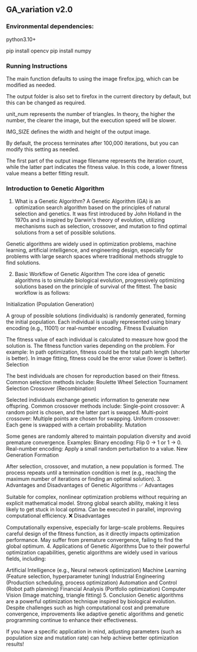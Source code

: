 ## GA_variation v2.0

### Environmental dependencies:
python3.10+

pip install opencv
pip install numpy


### Running Instructions

The main function defaults to using the image firefox.jpg, which can be modified as needed.

The output folder is also set to firefox in the current directory by default, but this can be changed as required.

unit_num represents the number of triangles. In theory, the higher the number, the clearer the image, but the execution speed will be slower.

IMG_SIZE defines the width and height of the output image.

By default, the process terminates after 100,000 iterations, but you can modify this setting as needed.

The first part of the output image filename represents the iteration count, while the latter part indicates the fitness value. In this code, a lower fitness value means a better fitting result.


### Introduction to Genetic Algorithm

1. What is a Genetic Algorithm?
A Genetic Algorithm (GA) is an optimization search algorithm based on the principles of natural selection and genetics. It was first introduced by John Holland in the 1970s and is inspired by Darwin's theory of evolution, utilizing mechanisms such as selection, crossover, and mutation to find optimal solutions from a set of possible solutions.

Genetic algorithms are widely used in optimization problems, machine learning, artificial intelligence, and engineering design, especially for problems with large search spaces where traditional methods struggle to find solutions.

2. Basic Workflow of Genetic Algorithm
The core idea of genetic algorithms is to simulate biological evolution, progressively optimizing solutions based on the principle of survival of the fittest. The basic workflow is as follows:

Initialization (Population Generation)

A group of possible solutions (individuals) is randomly generated, forming the initial population. Each individual is usually represented using binary encoding (e.g., 11001) or real-number encoding.
Fitness Evaluation

The fitness value of each individual is calculated to measure how good the solution is. The fitness function varies depending on the problem. For example:
In path optimization, fitness could be the total path length (shorter is better).
In image fitting, fitness could be the error value (lower is better).
Selection

The best individuals are chosen for reproduction based on their fitness. Common selection methods include:
Roulette Wheel Selection
Tournament Selection
Crossover (Recombination)

Selected individuals exchange genetic information to generate new offspring. Common crossover methods include:
Single-point crossover: A random point is chosen, and the latter part is swapped.
Multi-point crossover: Multiple points are chosen for swapping.
Uniform crossover: Each gene is swapped with a certain probability.
Mutation

Some genes are randomly altered to maintain population diversity and avoid premature convergence. Examples:
Binary encoding: Flip 0 → 1 or 1 → 0.
Real-number encoding: Apply a small random perturbation to a value.
New Generation Formation

After selection, crossover, and mutation, a new population is formed. The process repeats until a termination condition is met (e.g., reaching the maximum number of iterations or finding an optimal solution).
3. Advantages and Disadvantages of Genetic Algorithms
✅ Advantages

Suitable for complex, nonlinear optimization problems without requiring an explicit mathematical model.
Strong global search ability, making it less likely to get stuck in local optima.
Can be executed in parallel, improving computational efficiency.
❌ Disadvantages

Computationally expensive, especially for large-scale problems.
Requires careful design of the fitness function, as it directly impacts optimization performance.
May suffer from premature convergence, failing to find the global optimum.
4. Applications of Genetic Algorithms
Due to their powerful optimization capabilities, genetic algorithms are widely used in various fields, including:

Artificial Intelligence (e.g., Neural network optimization)
Machine Learning (Feature selection, hyperparameter tuning)
Industrial Engineering (Production scheduling, process optimization)
Automation and Control (Robot path planning)
Financial Analysis (Portfolio optimization)
Computer Vision (Image matching, triangle fitting)
5. Conclusion
Genetic algorithms are a powerful optimization technique inspired by biological evolution. Despite challenges such as high computational cost and premature convergence, improvements like adaptive genetic algorithms and genetic programming continue to enhance their effectiveness.

If you have a specific application in mind, adjusting parameters (such as population size and mutation rate) can help achieve better optimization results!